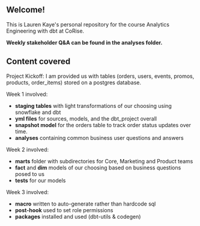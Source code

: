 ## Welcome! 

This is Lauren Kaye's personal repository for the course Analytics Engineering with dbt at CoRise.

**Weekly stakeholder Q&A can be found in the analyses folder.**


## Content covered

Project Kickoff: I am provided us with tables (orders, users, events, promos, products, order_items) stored on a postgres database.

Week 1 involved:
- **staging tables** with light transformations of our choosing using snowflake and dbt
- **yml files** for sources, models, and the dbt_project overall
- **snapshot model** for the orders table to track order status updates over time.
- **analyses** containing common business user questions and answers

Week 2 involved:
- **marts** folder with subdirectories for Core, Marketing and Product teams
- **fact** and **dim** models of our choosing based on business questions posed to us
- **tests** for our models

Week 3 involved:
- **macro** written to auto-generate rather than hardcode sql
- **post-hook** used to set role permissions
- **packages** installed and used (dbt-utils & codegen)
